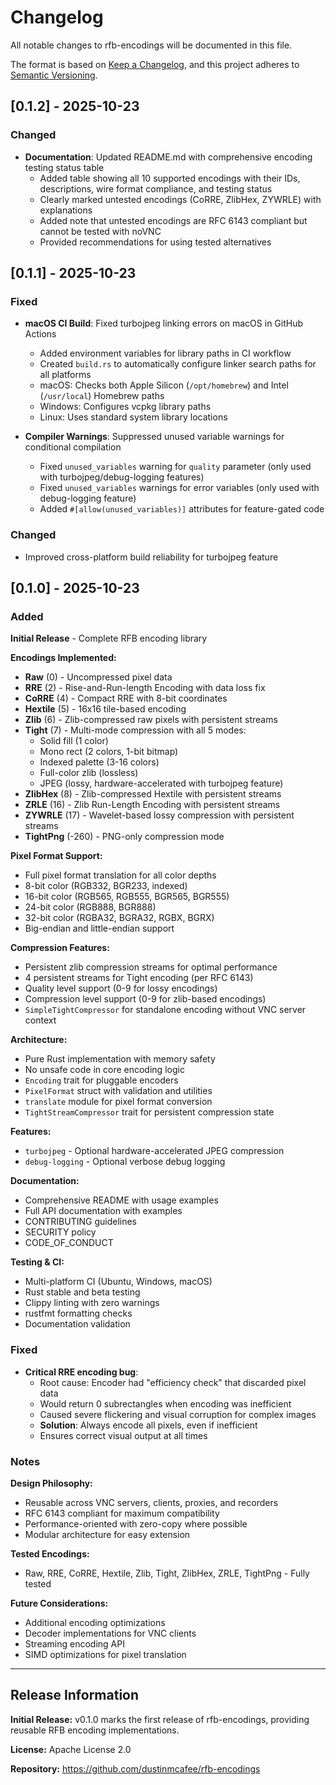 # Changelog

All notable changes to rfb-encodings will be documented in this file.

The format is based on [Keep a Changelog](https://keepachangelog.com/en/1.0.0/),
and this project adheres to [Semantic Versioning](https://semver.org/spec/v2.0.0.html).

## [0.1.2] - 2025-10-23

### Changed

- **Documentation**: Updated README.md with comprehensive encoding testing status table
  - Added table showing all 10 supported encodings with their IDs, descriptions, wire format compliance, and testing status
  - Clearly marked untested encodings (CoRRE, ZlibHex, ZYWRLE) with explanations
  - Added note that untested encodings are RFC 6143 compliant but cannot be tested with noVNC
  - Provided recommendations for using tested alternatives

## [0.1.1] - 2025-10-23

### Fixed

- **macOS CI Build**: Fixed turbojpeg linking errors on macOS in GitHub Actions
  - Added environment variables for library paths in CI workflow
  - Created `build.rs` to automatically configure linker search paths for all platforms
  - macOS: Checks both Apple Silicon (`/opt/homebrew`) and Intel (`/usr/local`) Homebrew paths
  - Windows: Configures vcpkg library paths
  - Linux: Uses standard system library locations

- **Compiler Warnings**: Suppressed unused variable warnings for conditional compilation
  - Fixed `unused_variables` warning for `quality` parameter (only used with turbojpeg/debug-logging features)
  - Fixed `unused_variables` warnings for error variables (only used with debug-logging feature)
  - Added `#[allow(unused_variables)]` attributes for feature-gated code

### Changed

- Improved cross-platform build reliability for turbojpeg feature

## [0.1.0] - 2025-10-23

### Added

**Initial Release** - Complete RFB encoding library

**Encodings Implemented:**
- **Raw** (0) - Uncompressed pixel data
- **RRE** (2) - Rise-and-Run-length Encoding with data loss fix
- **CoRRE** (4) - Compact RRE with 8-bit coordinates
- **Hextile** (5) - 16x16 tile-based encoding
- **Zlib** (6) - Zlib-compressed raw pixels with persistent streams
- **Tight** (7) - Multi-mode compression with all 5 modes:
  - Solid fill (1 color)
  - Mono rect (2 colors, 1-bit bitmap)
  - Indexed palette (3-16 colors)
  - Full-color zlib (lossless)
  - JPEG (lossy, hardware-accelerated with turbojpeg feature)
- **ZlibHex** (8) - Zlib-compressed Hextile with persistent streams
- **ZRLE** (16) - Zlib Run-Length Encoding with persistent streams
- **ZYWRLE** (17) - Wavelet-based lossy compression with persistent streams
- **TightPng** (-260) - PNG-only compression mode

**Pixel Format Support:**
- Full pixel format translation for all color depths
- 8-bit color (RGB332, BGR233, indexed)
- 16-bit color (RGB565, RGB555, BGR565, BGR555)
- 24-bit color (RGB888, BGR888)
- 32-bit color (RGBA32, BGRA32, RGBX, BGRX)
- Big-endian and little-endian support

**Compression Features:**
- Persistent zlib compression streams for optimal performance
- 4 persistent streams for Tight encoding (per RFC 6143)
- Quality level support (0-9 for lossy encodings)
- Compression level support (0-9 for zlib-based encodings)
- `SimpleTightCompressor` for standalone encoding without VNC server context

**Architecture:**
- Pure Rust implementation with memory safety
- No unsafe code in core encoding logic
- `Encoding` trait for pluggable encoders
- `PixelFormat` struct with validation and utilities
- `translate` module for pixel format conversion
- `TightStreamCompressor` trait for persistent compression state

**Features:**
- `turbojpeg` - Optional hardware-accelerated JPEG compression
- `debug-logging` - Optional verbose debug logging

**Documentation:**
- Comprehensive README with usage examples
- Full API documentation with examples
- CONTRIBUTING guidelines
- SECURITY policy
- CODE_OF_CONDUCT

**Testing & CI:**
- Multi-platform CI (Ubuntu, Windows, macOS)
- Rust stable and beta testing
- Clippy linting with zero warnings
- rustfmt formatting checks
- Documentation validation

### Fixed

- **Critical RRE encoding bug**:
  - Root cause: Encoder had "efficiency check" that discarded pixel data
  - Would return 0 subrectangles when encoding was inefficient
  - Caused severe flickering and visual corruption for complex images
  - **Solution**: Always encode all pixels, even if inefficient
  - Ensures correct visual output at all times

### Notes

**Design Philosophy:**
- Reusable across VNC servers, clients, proxies, and recorders
- RFC 6143 compliant for maximum compatibility
- Performance-oriented with zero-copy where possible
- Modular architecture for easy extension

**Tested Encodings:**
- Raw, RRE, CoRRE, Hextile, Zlib, Tight, ZlibHex, ZRLE, TightPng - Fully tested

**Future Considerations:**
- Additional encoding optimizations
- Decoder implementations for VNC clients
- Streaming encoding API
- SIMD optimizations for pixel translation

---

## Release Information

**Initial Release:** v0.1.0 marks the first release of rfb-encodings, providing reusable RFB encoding implementations.

**License:** Apache License 2.0

**Repository:** https://github.com/dustinmcafee/rfb-encodings
